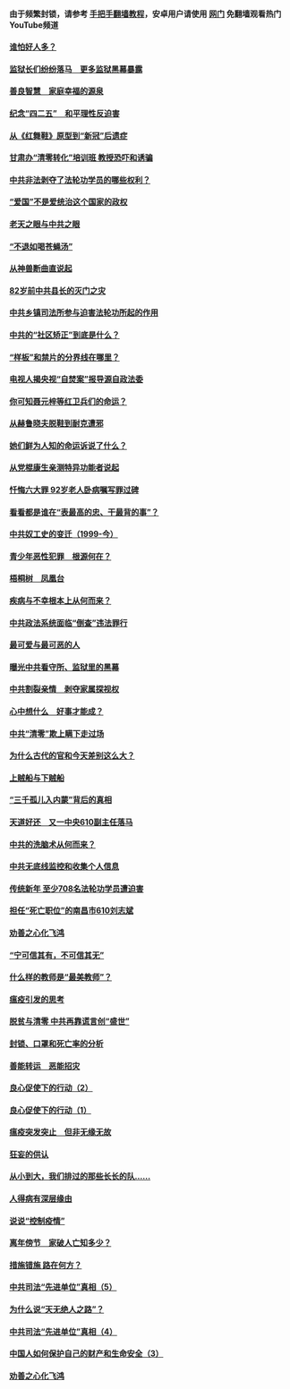 #### 由于频繁封锁，请参考 [手把手翻墙教程](https://github.com/gfw-breaker/guides/wiki/)，安卓用户请使用 [网门](https://github.com/gfw-breaker/nogfw/blob/master/dl.md?t=04271301) 免翻墙观看热门YouTube频道 

#### [谁怕好人多？](../pages/19/423774.md?t=04271301) 

#### [监狱长们纷纷落马　更多监狱黑幕暴露](../pages/19/423787.md?t=04271301) 

#### [善良智慧　家庭幸福的源泉](../pages/19/423632.md?t=04271301) 

#### [纪念“四二五”　和平理性反迫害](../pages/19/423660.md?t=04271301) 

#### [从《红舞鞋》原型到“新冠”后遗症](../pages/19/423509.md?t=04271301) 

#### [甘肃办“清零转化”培训班 教授恐吓和诱骗](../pages/19/423498.md?t=04271301) 

#### [中共非法剥夺了法轮功学员的哪些权利？](../pages/19/423392.md?t=04271301) 

#### [“爱国”不是爱统治这个国家的政权](../pages/19/423029.md?t=04271301) 

#### [老天之眼与中共之眼](../pages/19/423378.md?t=04271301) 

#### [“不退如喝苍蝇汤”](../pages/19/423287.md?t=04271301) 

#### [从神兽断曲直说起](../pages/19/423201.md?t=04271301) 

#### [82岁前中共县长的灭门之灾](../pages/19/423055.md?t=04271301) 

#### [中共乡镇司法所参与迫害法轮功所起的作用](../pages/19/423064.md?t=04271301) 

#### [中共的“社区矫正”到底是什么？](../pages/19/422870.md?t=04271301) 

#### [“样板”和禁片的分界线在哪里？](../pages/19/422704.md?t=04271301) 

#### [电视人揭央视“自焚案”报导源自政法委](../pages/19/422770.md?t=04271301) 

#### [你可知聂元梓等红卫兵们的命运？](../pages/19/422848.md?t=04271301) 

#### [从赫鲁晓夫脱鞋到耐克遭邪](../pages/19/422826.md?t=04271301) 

#### [她们鲜为人知的命运诉说了什么？](../pages/19/422754.md?t=04271301) 

#### [从党棍康生亲测特异功能者说起](../pages/19/422657.md?t=04271301) 

#### [忏悔六大罪 92岁老人卧病嘱写罪过碑](../pages/19/422750.md?t=04271301) 

#### [看看都是谁在“表最高的忠、干最背的事”？](../pages/19/422703.md?t=04271301) 

#### [中共奴工史的变迁（1999-今）](../pages/19/422656.md?t=04271301) 

#### [青少年恶性犯罪　根源何在？](../pages/19/422449.md?t=04271301) 

#### [梧桐树　凤凰台](../pages/19/422442.md?t=04271301) 

#### [疾病与不幸根本上从何而来？](../pages/19/422438.md?t=04271301) 

#### [中共政法系统面临“倒查”违法罪行](../pages/19/422497.md?t=04271301) 

#### [最可爱与最可恶的人](../pages/19/422448.md?t=04271301) 

#### [曝光中共看守所、监狱里的黑幕](../pages/19/422390.md?t=04271301) 

#### [中共割裂亲情　剥夺家属探视权](../pages/19/422364.md?t=04271301) 

#### [心中想什么　好事才能成？](../pages/19/422318.md?t=04271301) 

#### [中共“清零”欺上瞒下走过场](../pages/19/422306.md?t=04271301) 

#### [为什么古代的官和今天差别这么大？](../pages/19/422228.md?t=04271301) 

#### [上贼船与下贼船](../pages/19/422276.md?t=04271301) 

#### [“三千孤儿入内蒙”背后的真相](../pages/19/422229.md?t=04271301) 

#### [天道好还　又一中央610副主任落马](../pages/19/422155.md?t=04271301) 

#### [中共的洗脑术从何而来？](../pages/19/422154.md?t=04271301) 

#### [中共无底线监控和收集个人信息](../pages/19/422039.md?t=04271301) 

#### [传统新年 至少708名法轮功学员遭迫害](../pages/19/421946.md?t=04271301) 

#### [担任“死亡职位”的南昌市610刘志斌](../pages/19/421957.md?t=04271301) 

#### [劝善之心化飞鸿](../pages/19/421164.md?t=04271301) 

#### [“宁可信其有，不可信其无”](../pages/19/421691.md?t=04271301) 

#### [什么样的教师是“最美教师”？](../pages/19/421755.md?t=04271301) 

#### [瘟疫引发的思考](../pages/19/421594.md?t=04271301) 

#### [脱贫与清零 中共再靠谎言创“盛世”](../pages/19/421590.md?t=04271301) 

#### [封锁、口罩和死亡率的分析](../pages/19/421495.md?t=04271301) 

#### [善能转运　恶能招灾](../pages/19/421334.md?t=04271301) 

#### [良心促使下的行动（2）](../pages/19/421361.md?t=04271301) 

#### [良心促使下的行动（1）](../pages/19/421302.md?t=04271301) 

#### [瘟疫突发突止　但非无缘无故](../pages/19/421281.md?t=04271301) 

#### [狂妄的供认](../pages/19/421199.md?t=04271301) 

#### [从小到大，我们排过的那些长长的队……](../pages/19/421243.md?t=04271301) 

#### [人得病有深层缘由](../pages/19/420864.md?t=04271301) 

#### [说说“控制疫情”](../pages/19/420831.md?t=04271301) 

#### [离年傍节　家破人亡知多少？](../pages/19/420563.md?t=04271301) 

#### [措施错施  路在何方？](../pages/19/420076.md?t=04271301) 

#### [中共司法“先进单位”真相（5）](../pages/19/419453.md?t=04271301) 

#### [为什么说“天无绝人之路”？](../pages/19/419618.md?t=04271301) 

#### [中共司法“先进单位”真相（4）](../pages/19/419452.md?t=04271301) 

#### [中国人如何保护自己的财产和生命安全（3）](../pages/19/419405.md?t=04271301) 

#### [劝善之心化飞鸿](../pages/19/418758.md?t=04271301) 


